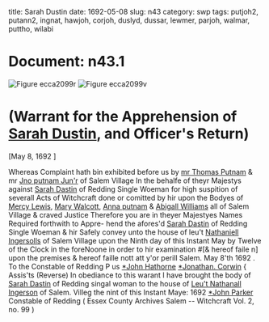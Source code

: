 title: Sarah Dustin
date: 1692-05-08
slug: n43
category: swp
tags: putjoh2, putann2, ingnat, hawjoh, corjoh, duslyd, dussar, lewmer, parjoh, walmar, puttho, wilabi




# Document: n43.1

![Figure ecca2099r](/assets/thumb/ecca2099r.jpg)
![Figure ecca2099v](/assets/thumb/ecca2099v.jpg)

# (Warrant for the Apprehension of [Sarah Dustin](/tag/dussar.html), and Officer's Return)

[May 8, 1692 ]

Whereas Complaint hath bin exhibited before us by [mr Thomas Putnam](/tag/puttho.html) & mr [Jno putnam Jun'r](/tag/putjoh2.html) of Salem Village In the behalfe of  theyr Majestys against [Sarah Dastin](/tag/dussar.html) of Redding Single Woeman for  high suspition of severall Acts of Witchcraft done or comitted by  hir upon the Bodyes of [Mercy Lewis](/tag/lewmer.html), [Mary Walcott](/tag/walmar.html), [Anna putnam](/tag/putann2.html)  & [Abigall Williams](/tag/wilabi.html) all of Salem Village & craved Justice Therefore  you are in theyer Majestyes Names Required forthwith to Appre-  hend the afores'd [Sarah Dastin](/tag/dussar.html) of Redding Single Woeman & hir Safely convey unto the house of leu't [Nathaniell Ingersolls](/tag/ingnat.html) of Salem  Village upon the Ninth day of this Instant May by Twelve of the  Clock in the foreNoone in order to hir examination #[& hereof  faile n] upon the premises & hereof faille nott att y'or perill Salem.  May 8'th 1692 .
To the Constable of Redding   P us [*John Hathorne](/tag/hawjoh.html)  [*Jonathan. Corwin](/tag/corjoh.html) {  Assis'ts (Reverse)  In obediance to this warant I have brought the body of [Sarah Dastin](/tag/dussar.html) of Redding singal woman to the house of [Leu't Nathanall Ingerson](/tag/ingnat.html) of Salem. Villeg the nint of this Instant Maye: 1692 [*John Parker](/tag/parjoh.html) Constable of Redding ( Essex County Archives Salem -- Witchcraft Vol. 2, no. 99 )